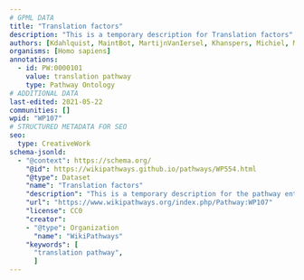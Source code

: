 ```yaml
---
# GPML DATA
title: "Translation factors"
description: "This is a temporary description for Translation factors"
authors: [Kdahlquist, MaintBot, MartijnVanIersel, Khanspers, Michiel, Mkutmon, Eweitz]
organisms: [Homo sapiens]
annotations:
  - id: PW:0000101
    value: translation pathway
    type: Pathway Ontology
# ADDITIONAL DATA
last-edited: 2021-05-22
communities: []
wpid: "WP107"
# STRUCTURED METADATA FOR SEO
seo:
  type: CreativeWork
schema-jsonld:
  - "@context": https://schema.org/
    "@id": https://wikipathways.github.io/pathways/WP554.html
    "@type": Dataset
    "name": "Translation factors"
    "description": "This is a temporary description for the pathway entitled: Translation factors"
    "url": "https://www.wikipathways.org/index.php/Pathway:WP107"
    "license": CC0
    "creator":
    - "@type": Organization
      "name": "WikiPathways"
    "keywords": [
      "translation pathway",
      ]
---
```

